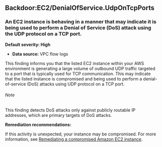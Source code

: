 Backdoor:EC2/DenialOfService.UdpOnTcpPorts
------------------------------------------


### An EC2 instance is behaving in a manner that may indicate it is being used to perform a Denial of Service (DoS) attack using the UDP protocol on a TCP port.


**Default severity: High**


 * **Data source:** VPC flow logs

This finding informs you that the listed EC2 instance within your AWS environment is generating a large volume of outbound UDP traffic targeted to a port that is typically used for TCP communication. This may indicate that the listed instance is compromised and being used to perform a denial-of-service (DoS) attacks using UDP protocol on a TCP port. 


###### Note

This finding detects DoS attacks only against publicly routable IP addresses, which are primary targets of DoS attacks.


**Remediation recommendations:**


If this activity is unexpected, your instance may be compromised. For more information, see [Remediating a compromised Amazon EC2 instance](https://docs.aws.amazon.com/guardduty/latest/ug/guardduty_remediate.html#compromised-ec2).

